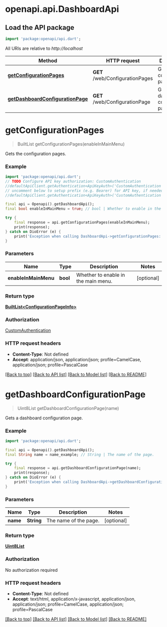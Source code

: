 # openapi.api.DashboardApi

## Load the API package
```dart
import 'package:openapi/api.dart';
```

All URIs are relative to *http://localhost*

Method | HTTP request | Description
------------- | ------------- | -------------
[**getConfigurationPages**](DashboardApi.md#getconfigurationpages) | **GET** /web/ConfigurationPages | Gets the configuration pages.
[**getDashboardConfigurationPage**](DashboardApi.md#getdashboardconfigurationpage) | **GET** /web/ConfigurationPage | Gets a dashboard configuration page.


# **getConfigurationPages**
> BuiltList<ConfigurationPageInfo> getConfigurationPages(enableInMainMenu)

Gets the configuration pages.

### Example
```dart
import 'package:openapi/api.dart';
// TODO Configure API key authorization: CustomAuthentication
//defaultApiClient.getAuthentication<ApiKeyAuth>('CustomAuthentication').apiKey = 'YOUR_API_KEY';
// uncomment below to setup prefix (e.g. Bearer) for API key, if needed
//defaultApiClient.getAuthentication<ApiKeyAuth>('CustomAuthentication').apiKeyPrefix = 'Bearer';

final api = Openapi().getDashboardApi();
final bool enableInMainMenu = true; // bool | Whether to enable in the main menu.

try {
    final response = api.getConfigurationPages(enableInMainMenu);
    print(response);
} catch on DioError (e) {
    print('Exception when calling DashboardApi->getConfigurationPages: $e\n');
}
```

### Parameters

Name | Type | Description  | Notes
------------- | ------------- | ------------- | -------------
 **enableInMainMenu** | **bool**| Whether to enable in the main menu. | [optional] 

### Return type

[**BuiltList&lt;ConfigurationPageInfo&gt;**](ConfigurationPageInfo.md)

### Authorization

[CustomAuthentication](../README.md#CustomAuthentication)

### HTTP request headers

 - **Content-Type**: Not defined
 - **Accept**: application/json, application/json; profile=CamelCase, application/json; profile=PascalCase

[[Back to top]](#) [[Back to API list]](../README.md#documentation-for-api-endpoints) [[Back to Model list]](../README.md#documentation-for-models) [[Back to README]](../README.md)

# **getDashboardConfigurationPage**
> Uint8List getDashboardConfigurationPage(name)

Gets a dashboard configuration page.

### Example
```dart
import 'package:openapi/api.dart';

final api = Openapi().getDashboardApi();
final String name = name_example; // String | The name of the page.

try {
    final response = api.getDashboardConfigurationPage(name);
    print(response);
} catch on DioError (e) {
    print('Exception when calling DashboardApi->getDashboardConfigurationPage: $e\n');
}
```

### Parameters

Name | Type | Description  | Notes
------------- | ------------- | ------------- | -------------
 **name** | **String**| The name of the page. | [optional] 

### Return type

[**Uint8List**](Uint8List.md)

### Authorization

No authorization required

### HTTP request headers

 - **Content-Type**: Not defined
 - **Accept**: text/html, application/x-javascript, application/json, application/json; profile=CamelCase, application/json; profile=PascalCase

[[Back to top]](#) [[Back to API list]](../README.md#documentation-for-api-endpoints) [[Back to Model list]](../README.md#documentation-for-models) [[Back to README]](../README.md)

